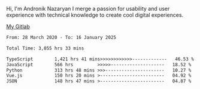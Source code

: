 Hi, I'm Andronik Nazaryan
I merge a passion for usability and user experience with technical knowledge to create cool digital experiences.

[My Gitlab](https://gitlab.com/anridev24)

<!--START_SECTION:waka-->

```txt
From: 28 March 2020 - To: 16 January 2025

Total Time: 3,055 hrs 33 mins

TypeScript        1,421 hrs 41 mins>>>>>>>>>>>>-------------   46.53 %
JavaScript        566 hrs         >>>>>--------------------   18.52 %
Python            313 hrs 48 mins >>>----------------------   10.27 %
Vue.js            150 hrs 20 mins >------------------------   04.92 %
JSON              148 hrs 47 mins >------------------------   04.87 %
```

<!--END_SECTION:waka-->
